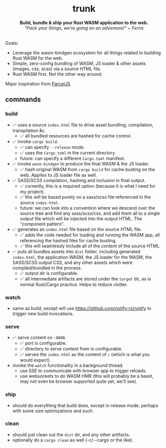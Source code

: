 <h1 align="center">trunk</h1>
<div align="center">
  <strong>
    Build, bundle & ship your Rust WASM application to the web.
  </strong>
  <br/>
  <i>
    ”Pack your things, we’re going on an adventure!” ~ Ferris
  </i>
</div>
<br/>

Goals:
- Leverage the wasm-bindgen ecosystem for all things related to building Rust WASM for the web.
- Simple, zero-config bundling of WASM, JS loader & other assets (images, css, scss) via a source HTML file.
- Rust WASM first. Not the other way around.

Major inspiration from [ParcelJS](https://parceljs.org).

## commands
### build
- ✅ uses a source `index.html` file to drive asset bundling, compilation, transpilation &c.
  - ✅ all bundled resources are hashed for cache control.
- ✅ invoke `cargo build`.
  - ✅ can specify `--release` mode.
  - ✅ uses the `Cargo.toml` in the current directory.
  - future: can specify a different `Cargo.toml` manifest.
- ✅ invoke `wasm-bindgen` to produce the final WASM & the JS loader.
  - ✅ hash original WASM from `cargo build` for cache busting on the web. Applies to JS loader file as well.
- ✅ SASS/SCSS compilation, hashing and inclusion in final output.
  - ✅ currently, this is a required option (because it is what I need for my project).
  - ✅ this will be based purely on a sass/scss file referenced in the source `index.html`.
  - future: we can look into a convention where we descend over the source tree and find any sass/scss/css, and add them all to a single output file which will be injected into the output HTML. The "component pattern".
- ✅ generates an `index.html` file based on the source HTML file.
  - ✅ adds the code needed for loading and running the WASM app, all referencing the hashed files for cache busting.
  - ✅ this will seamlessly include all of the content of the source HTML.
- ✅ puts all bundles assets into `dist` folder, including generated `index.html`, the application WASM, the JS loader for the WASM, the SASS/SCSS output CSS, and any other assets which were compiled/bundled in the process.
  - ✅ output dir is configurable.
  - ✅ all intermediate artifacts are stored under the `target` dir, as is normal Rust/Cargo practice. Helps to reduce clutter.

### watch
- same as build, except will use https://github.com/notify-rs/notify to trigger new build invocations.

### serve
- ✅ serve content on `:8080`.
  - ✅ port is configurable.
  - ✅ directory to serve content from is configurable.
  - ✅ serves the `index.html` as the content of `/` (which is what you would expect).
- invoke the `watch` functionality in a background thread.
  - use SSE to communicate with browser app to trigger reloads.
  - use websockets to do WASM HMR (this will probably be a beast, may not even be browser supported quite yet, we'll see).

### ship
- should do everything that build does, except in release mode, perhaps with some size optimizations and such.

### clean
- should just clean out the `dist` dir, and any other artifacts.
- optionally do a `cargo clean` as well (-c/--cargo or the like).
